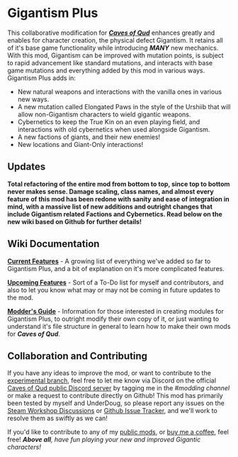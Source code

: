 # Gigantism Plus
This collaborative modification for _**[Caves of Qud](https://store.steampowered.com/app/333640/Caves_of_Qud/)**_ enhances greatly and enables for character creation, the physical defect Gigantism. It retains all of it's base game functionality while introducing _**MANY**_ new mechanics. With this mod, Gigantism can be improved with mutation points, is subject to rapid advancement like standard mutations, and interacts with base game mutations and everything added by this mod in various ways. Gigantism Plus adds in:
* New natural weapons and interactions with the vanilla ones in various new ways.
* A new mutation called Elongated Paws in the style of the Urshiib that will allow non-Gigantism characters to wield gigantic weapons.
* Cybernetics to keep the True Kin on an even playing field, and interactions with old cybernetics when used alongside Gigantism.
* A new factions of giants, and their new enemies!
* New locations and Giant-Only interactions!

## Updates
**Total refactoring of the entire mod from bottom to top, since top to bottom never makes sense. Damage scaling, class names, and almost every feature of this mod has been redone with sanity and ease of integration in mind, with a massive list of new additions and outright changes that include Gigantism related Factions and Cybernetics. Read below on the new wiki based on Github for further details!**

## Wiki Documentation
**[Current Features](https://github.com/hyd-n-plyn-syt/Gigantism-Plus/wiki/Features)** - A growing list of everything we've added so far to Gigantism Plus, and a bit of explanation on it's more complicated features.

**[Upcoming Features](https://github.com/hyd-n-plyn-syt/Gigantism-Plus/wiki/Upcoming-Features)** - Sort of a To-Do list for myself and contributors, and also to let you know what may or may not be coming in future updates to the mod.

**[Modder's Guide](https://github.com/hyd-n-plyn-syt/Gigantism-Plus/wiki/Modder's-Guide)** - Information for those interested in creating modules for Gigantism Plus, to outright modify their own copy of it, or just wanting to understand it's file structure in general to learn how to make their own mods for _**Caves of Qud**_.

## Collaboration and Contributing

If you have any ideas to improve the mod, or want to contribute to the [experimental branch](https://https://github.com/hyd-n-plyn-syt/Gigantism-Plus/tree/experimental), feel free to let me know via Discord on the official [Caves of Qud public Discord server](https://discord.gg/cavesofqud) by tagging me in the _#modding channel_ or make a request to contribute directly on Github! This mod has primarily been tested by myself and UnderDoug, so please report any issues on the [Steam Workshop Discussions](https://steamcommunity.com/sharedfiles/filedetails/discussions/3418224643) or [Github Issue Tracker](https://github.com/hyd-n-plyn-syt/Gigantism-Plus/issues), and we'll work to resolve them as swiftly as we can!

If you'd like to contribute to any of my [public mods](https://github.com/hyd-n-plyn-syt?tab=repositories), or [buy me a coffee](https://ko-fi.com/hydnplynsyt), feel free! _**Above all**, have fun playing your new and improved Gigantic characters!_